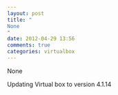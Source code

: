```yaml
---
layout: post
title: "
None
"
date: 2012-04-29 13:56
comments: true
categories: virtualbox
---
```


None


Updating Virtual box to version 4.1.14


